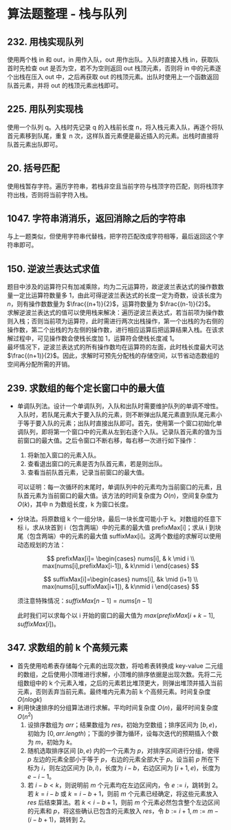 # 算法题整理 - 栈与队列

## 232. 用栈实现队列

使用两个栈 in 和 out，in 用作入队，out 用作出队。入队时直接入栈 in，获取队首时先检查 out 是否为空，若不为空则返回 out 栈顶元素，否则将 in 中的元素逐个出栈在压入 out 中，之后再获取 out 的栈顶元素。出队时使用上一个函数返回队首元素，并将 out 的栈顶元素出栈即可。  

## 225. 用队列实现栈

使用一个队列 q。入栈时先记录 q 的入栈前长度 n，将入栈元素入队，再逐个将队首元素移到队尾，重复 n 次，这样队首元素便是最近插入的元素。出栈时直接将队首元素出队即可。  

## 20. 括号匹配

使用栈暂存字符。遍历字符串，若栈非空且当前字符与栈顶字符匹配，则将栈顶字符出栈，否则将当前字符入栈。  

## 1047. 字符串消消乐，返回消除之后的字符串

与上一题类似，但使用字符串代替栈，把字符匹配改成字符相等，最后返回这个字符串即可。  

## 150. 逆波兰表达式求值

题目中涉及的运算符只有加减乘除，均为二元运算符，故逆波兰表达式的操作数数量一定比运算符数量多 1，由此可得逆波兰表达式的长度一定为奇数，设该长度为 $n$，则有操作数数量为 $\frac{(n+1)}{2}$，运算符数量为 $\frac{(n-1)}{2}$。  
求解逆波兰表达式的值可以使用栈来解决：遍历逆波兰表达式，若当前项为操作数则入栈；否则当前项为运算符，此时需进行两次出栈操作，第一个出栈的为右侧的操作数，第二个出栈的为左侧的操作数，进行相应运算后把运算结果入栈。在该求解过程中，可见操作数会使栈长度加 1，运算符会使栈长度减 1。  
最坏情况下，逆波兰表达式的所有操作数均在运算符的左面，此时栈长度最大可达 $\frac{(n+1)}{2}$。因此，求解时可预先分配栈的存储空间，以节省动态数组的空间再分配所需的开销。  

## 239. 求数组的每个定长窗口中的最大值  

- 单调队列法。设计一个单调队列，入队和出队时需要维护队列的单调不增性。入队时，若队尾元素大于要入队的元素，则不断弹出队尾元素直到队尾元素小于等于要入队的元素；出队时直接出队即可。首先，使用第一个窗口初始化单调队列，即将第一个窗口中的元素从左到右逐个入队。记录队首元素的值为当前窗口的最大值。之后令窗口不断右移，每右移一次进行如下操作：

    1. 将新加入窗口的元素入队。
    2. 查看退出窗口的元素是否为队首元素，若是则出队。
    3. 查看当前队首元素，记录当前窗口的最大值。

    可以证明：每一次循环的末尾时，单调队列中的元素均为当前窗口的元素，且队首元素为当前窗口的最大值。该方法的时间复杂度为 $O(n)$，空间复杂度为 $O(k)$，其中 n 为数组长度，k 为窗口长度。

- 分块法。将原数组 k 个一组分块，最后一块长度可能小于 k。对数组的任意下标 i，求从块首到 i（包含两端）中的元素的最大值 prefixMax[i]；求从 i 到块尾（包含两端）中的元素的最大值 suffixMax[i]。这两个数组的求解可以使用动态规划的方法：  

    $$
    prefixMax[i]= \begin{cases}
    nums[i], & k \mid i \\
    max(nums[i],prefixMax[i-1]), & k\nmid i
    \end{cases}
    $$

    $$
    suffixMax[i]=\begin{cases}
    nums[i], &k \mid (i+1) \\
    max(nums[i],suffixMax[i+1]), & k\nmid i
    \end{cases}
    $$

    须注意特殊情况：$suffixMax[n-1]=nums[n-1]$  

    此时我们可以求每个以 i 开始的窗口的最大值为 $max(prefixMax[i+k-1],suffixMax[i])$。  

## 347. 求数组的前 k 个高频元素

- 首先使用哈希表存储每个元素的出现次数，将哈希表转换成 key-value 二元组的数组，之后使用小顶堆进行求解，小顶堆的排序依据是出现次数。先将二元组数组中的 k 个元素入堆，之后的元素若比堆顶更大，则弹出堆顶并插入当前元素，否则丢弃当前元素。最终堆内元素为前 k 个高频元素。时间复杂度 $O(nlogk)$
- 利用快速排序的分组算法进行求解。平均时间复杂度 $O(n)$，最坏时间复杂度 $O(n^2)$  
    1. 设排序数组为 $arr$；结果数组为 $res$，初始为空数组；排序区间为 $[b,e)$，初始为 $[0,arr.length)$；下面的步骤为循环，设每次迭代的预期插入个数为 $m$，初始为 $k$。
    2. 随机选取排序区间 $[b,e)$ 内的一个元素为 $p$，对排序区间进行分组，使得 $p$ 左边的元素全部小于等于 $p$，右边的元素全部大于 $p$。设当前 $p$ 所在下标为 $i$，则左边区间为 $[b,i)$，长度为 $i-b$，右边区间为 $[i+1,e)$，长度为 $e-i-1$。
    3. 若 $i-b < k$，则说明前 $m$ 个元素均在左边区间内，令 $e:=i$，跳转到 2。若 $k=i-b$ 或 $k=i-b+1$，则前 $m$ 个元素已经确定，将这些元素放入 $res$ 后结束算法。若 $k<i-b+1$，则前 $m$ 个元素必然包含整个左边区间的元素和 $p$，将这些确认已包含的元素放入 $res$，令 $b:=i+1,m:=m-(i-b+1)$，跳转到 2。
